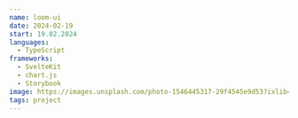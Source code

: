 ```yaml
---
name: loom-ui
date: 2024-02-19
start: 19.02.2024
languages:
  - TypeScript
frameworks:
  - SvelteKit
  - chart.js
  - Storybook
image: https://images.unsplash.com/photo-1546445317-29f4545e9d53?ixlib=rb-1.2.1&ixid=MXwxMjA3fDB8MHxwaG90by1wYWdlfHx8fGVufDB8fHw%3D&auto=format&fit=crop&h=600&w=600&q=75
tags: project
---
```

